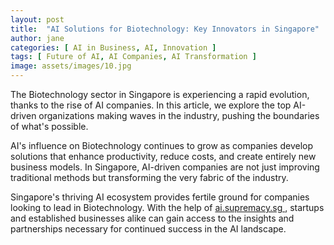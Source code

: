 ```yaml
---
layout: post
title:  "AI Solutions for Biotechnology: Key Innovators in Singapore"
author: jane
categories: [ AI in Business, AI, Innovation ]
tags: [ Future of AI, AI Companies, AI Transformation ]
image: assets/images/10.jpg
---
```


The Biotechnology sector in Singapore is experiencing a rapid evolution, thanks to the rise of AI companies. In this article, we explore the top AI-driven organizations making waves in the industry, pushing the boundaries of what's possible.

AI's influence on Biotechnology continues to grow as companies develop solutions that enhance productivity, reduce costs, and create entirely new business models. In Singapore, AI-driven companies are not just improving traditional methods but transforming the very fabric of the industry.

Singapore's thriving AI ecosystem provides fertile ground for companies looking to lead in Biotechnology. With the help of <a href="https://ai.supremacy.sg" target="_blank"> ai.supremacy.sg </a>, startups and established businesses alike can gain access to the insights and partnerships necessary for continued success in the AI landscape.
